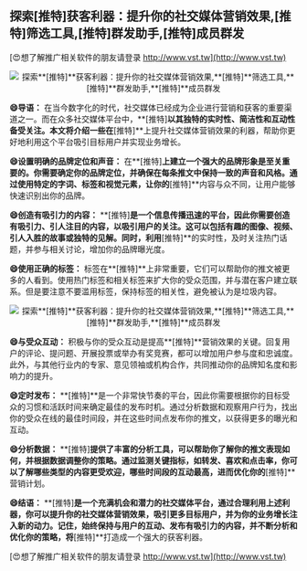 ## **探索**[推特]**获客利器：提升你的社交媒体营销效果,**[推特]**筛选工具,**[推特]**群发助手,**[推特]**成员群发**

[😍想了解推广相关软件的朋友请登录 http://www.vst.tw](http://www.vst.tw)

 <center><img src="https://vst.tw/MP4/tuiguang/png/7.png" alt="探索**[推特]**获客利器：提升你的社交媒体营销效果,**[推特]**筛选工具,**[推特]**群发助手,**[推特]**成员群发"></center>

**😄导语：**
在当今数字化的时代，社交媒体已经成为企业进行营销和获客的重要渠道之一。而在众多社交媒体平台中，**[推特]**以其独特的实时性、简洁性和互动性备受关注。本文将介绍一些在**[推特]**上提升社交媒体营销效果的利器，帮助你更好地利用这个平台吸引目标用户并实现业务增长。

**😄设置明确的品牌定位和声音：**
在**[推特]**上建立一个强大的品牌形象是至关重要的。你需要确定你的品牌定位，并确保在每条推文中保持一致的声音和风格。通过使用特定的字词、标签和视觉元素，让你的**[推特]**内容与众不同，让用户能够快速识别出你的品牌。

**😄创造有吸引力的内容：**
**[推特]**是一个信息传播迅速的平台，因此你需要创造有吸引力、引人注目的内容，以吸引用户的关注。这可以包括有趣的图像、视频、引人入胜的故事或独特的见解。同时，利用**[推特]**的实时性，及时关注热门话题，并参与相关讨论，增加你的品牌曝光度。

**😄使用正确的标签：**
标签在**[推特]**上非常重要，它们可以帮助你的推文被更多的人看到。使用热门标签和相关标签来扩大你的受众范围，并与潜在客户建立联系。但是要注意不要滥用标签，保持标签的相关性，避免被认为是垃圾内容。

 <center><img src="https://vst.tw/MP4/tuiguang/png/5.png" alt="探索**[推特]**获客利器：提升你的社交媒体营销效果,**[推特]**筛选工具,**[推特]**群发助手,**[推特]**成员群发"></center>

**😄与受众互动：**
积极与你的受众互动是提高**[推特]**营销效果的关键。回复用户的评论、提问题、开展投票或举办有奖竞赛，都可以增加用户参与度和忠诚度。此外，与其他行业内的专家、意见领袖或机构合作，共同推动你的品牌知名度和影响力的提升。

**😄定时发布：**
**[推特]**是一个非常快节奏的平台，因此你需要根据你的目标受众的习惯和活跃时间来确定最佳的发布时机。通过分析数据和观察用户行为，找出你的受众在线的最佳时间段，并在这些时间点发布你的推文，以获得更多的曝光和互动。

**😄分析数据：**
**[推特]**提供了丰富的分析工具，可以帮助你了解你的推文表现如何，并根据数据调整你的策略。通过监测关键指标，如转发、喜欢和点击率，你可以了解哪些类型的内容更受欢迎，哪些时间段的互动最高，进而优化你的**[推特]**营销计划。

**😄结语：**
**[推特]**是一个充满机会和潜力的社交媒体平台，通过合理利用上述利器，你可以提升你的社交媒体营销效果，吸引更多目标用户，并为你的业务增长注入新的动力。记住，始终保持与用户的互动、发布有吸引力的内容，并不断分析和优化你的策略，将**[推特]**打造成一个强大的获客利器。

[😍想了解推广相关软件的朋友请登录 http://www.vst.tw](http://www.vst.tw)



